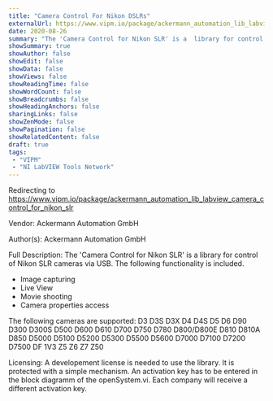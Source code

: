 ```yaml
---
title: "Camera Control For Nikon DSLRs"
externalUrl: https://www.vipm.io/package/ackermann_automation_lib_labview_camera_control_for_nikon_slr
date: 2020-08-26
summary: "The 'Camera Control for Nikon SLR' is a  library for control of Nikon SLR cameras via USB."
showSummary: true
showAuthor: false
showEdit: false
showData: false
showViews: false
showReadingTime: false
showWordCount: false
showBreadcrumbs: false
showHeadingAnchors: false
sharingLinks: false
showZenMode: false
showPagination: false
showRelatedContent: false
draft: true
tags:
 - "VIPM"
 - "NI LabVIEW Tools Network"
---
```


Redirecting to https://www.vipm.io/package/ackermann_automation_lib_labview_camera_control_for_nikon_slr

Vendor: Ackermann Automation GmbH

Author(s): Ackermann Automation GmbH
 
Full Description:
The 'Camera Control for Nikon SLR' is a  library for control of Nikon SLR cameras via USB. The following functionality is included.
- Image capturing 
- Live View 
- Movie shooting 
- Camera properties access 


The following cameras are supported:
    D3
    D3S
    D3X
    D4
    D4S
    D5
    D6
    D90
    D300
    D300S
    D500
    D600
    D610
    D700
    D750
    D780
    D800/D800E
    D810
    D810A
    D850
    D5000
    D5100
    D5200
    D5300
    D5500
    D5600
    D7000
    D7100
    D7200
    D7500
    DF
    1V3
    Z5
    Z6
    Z7
    Z50


Licensing:
 A developement license is needed to use the library. It is protected with a simple mechanism. An activation key has to be entered in the block diagramm of the openSystem.vi. Each company will receive a different activation key.